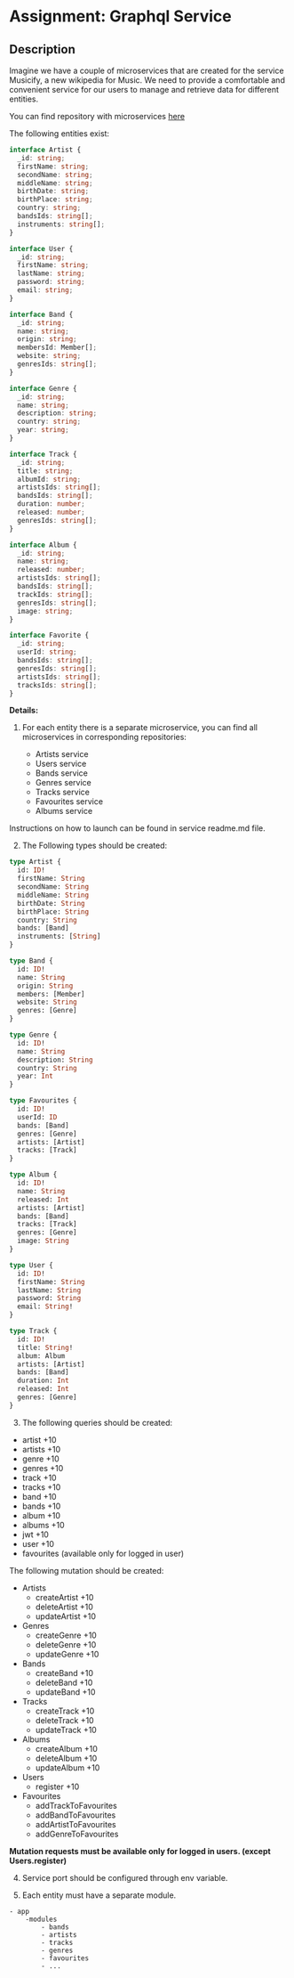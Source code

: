 # Assignment: Graphql Service

## Description

Imagine we have a couple of microservices that are created for the service Musicify, a new wikipedia for Music. We need to provide a comfortable and convenient service for our users to manage and retrieve data for different entities.

You can find repository with microservices [here](https://github.com/rolling-scopes-school/node-graphql-service)

The following entities exist:

```typescript
interface Artist {
  _id: string;
  firstName: string;
  secondName: string;
  middleName: string;
  birthDate: string;
  birthPlace: string;
  country: string;
  bandsIds: string[];
  instruments: string[];
}
```

```typescript
interface User {
  _id: string;
  firstName: string;
  lastName: string;
  password: string;
  email: string;
}
```

```typescript
interface Band {
  _id: string;
  name: string;
  origin: string;
  membersId: Member[];
  website: string;
  genresIds: string[];
}
```

```typescript
interface Genre {
  _id: string;
  name: string;
  description: string;
  country: string;
  year: string;
}
```

```typescript
interface Track {
  _id: string;
  title: string;
  albumId: string;
  artistsIds: string[];
  bandsIds: string[];
  duration: number;
  released: number;
  genresIds: string[];
}
```

```typescript
interface Album {
  _id: string;
  name: string;
  released: number;
  artistsIds: string[];
  bandsIds: string[];
  trackIds: string[];
  genresIds: string[];
  image: string;
}
```

```typescript
interface Favorite {
  _id: string;
  userId: string;
  bandsIds: string[];
  genresIds: string[];
  artistsIds: string[];
  tracksIds: string[];
}
```

**Details:**

1. For each entity there is a separate microservice, you can find all microservices in corresponding repositories:

   - Artists service
   - Users service
   - Bands service
   - Genres service
   - Tracks service
   - Favourites service
   - Albums service

Instructions on how to launch can be found in service readme.md file.

2. The Following types should be created:

```graphql
type Artist {
  id: ID!
  firstName: String
  secondName: String
  middleName: String
  birthDate: String
  birthPlace: String
  country: String
  bands: [Band]
  instruments: [String]
}
```

```graphql
type Band {
  id: ID!
  name: String
  origin: String
  members: [Member]
  website: String
  genres: [Genre]
}
```

```graphql
type Genre {
  id: ID!
  name: String
  description: String
  country: String
  year: Int
}
```

```graphql
type Favourites {
  id: ID!
  userId: ID
  bands: [Band]
  genres: [Genre]
  artists: [Artist]
  tracks: [Track]
}
```

```graphql
type Album {
  id: ID!
  name: String
  released: Int
  artists: [Artist]
  bands: [Band]
  tracks: [Track]
  genres: [Genre]
  image: String
}
```

```graphql
type User {
  id: ID!
  firstName: String
  lastName: String
  password: String
  email: String!
}
```

```graphql
type Track {
  id: ID!
  title: String!
  album: Album
  artists: [Artist]
  bands: [Band]
  duration: Int
  released: Int
  genres: [Genre]
}
```

3. The following queries should be created:

- artist +10
- artists +10
- genre +10
- genres +10
- track +10
- tracks +10
- band +10
- bands +10
- album +10
- albums +10
- jwt +10
- user +10
- favourites (available only for logged in user)

The following mutation should be created:

- Artists
  - createArtist +10
  - deleteArtist +10
  - updateArtist +10
- Genres
  - createGenre +10
  - deleteGenre +10
  - updateGenre +10
- Bands
  - createBand +10
  - deleteBand +10
  - updateBand +10
- Tracks
  - createTrack +10
  - deleteTrack +10
  - updateTrack +10
- Albums
  - createAlbum +10
  - deleteAlbum +10
  - updateAlbum +10
- Users
  - register +10
- Favourites
  - addTrackToFavourites
  - addBandToFavourites
  - addArtistToFavourites
  - addGenreToFavourites

**Mutation requests must be available only for logged in users. (except Users.register)**

4. Service port should be configured through env variable.

5. Each entity must have a separate module.

```
- app
    -modules
        - bands
        - artists
        - tracks
        - genres
        - favourites
        - ...
```
